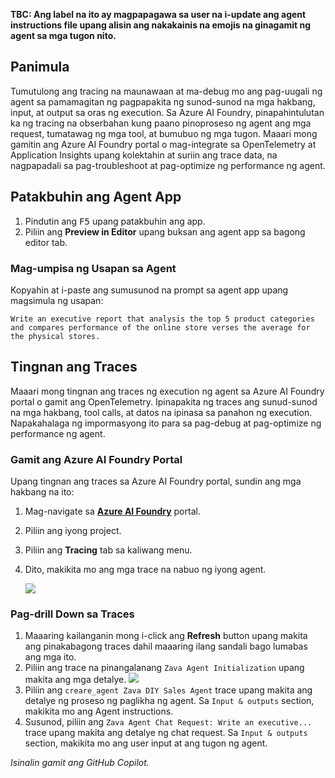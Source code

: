 **TBC: Ang label na ito ay magpapagawa sa user na i-update ang agent instructions file upang alisin ang nakakainis na emojis na ginagamit ng agent sa mga tugon nito.**

## Panimula

Tumutulong ang tracing na maunawaan at ma-debug mo ang pag-uugali ng agent sa pamamagitan ng pagpapakita ng sunod-sunod na mga hakbang, input, at output sa oras ng execution. Sa Azure AI Foundry, pinapahintulutan ka ng tracing na obserbahan kung paano pinoproseso ng agent ang mga request, tumatawag ng mga tool, at bumubuo ng mga tugon. Maaari mong gamitin ang Azure AI Foundry portal o mag-integrate sa OpenTelemetry at Application Insights upang kolektahin at suriin ang trace data, na nagpapadali sa pag-troubleshoot at pag-optimize ng performance ng agent.

## Patakbuhin ang Agent App

1. Pindutin ang <kbd>F5</kbd> upang patakbuhin ang app.
2. Piliin ang **Preview in Editor** upang buksan ang agent app sa bagong editor tab.

### Mag-umpisa ng Usapan sa Agent

Kopyahin at i-paste ang sumusunod na prompt sa agent app upang magsimula ng usapan:

```plaintext
Write an executive report that analysis the top 5 product categories and compares performance of the online store verses the average for the physical stores.
```

## Tingnan ang Traces

Maaari mong tingnan ang traces ng execution ng agent sa Azure AI Foundry portal o gamit ang OpenTelemetry. Ipinapakita ng traces ang sunud-sunod na mga hakbang, tool calls, at datos na ipinasa sa panahon ng execution. Napakahalaga ng impormasyong ito para sa pag-debug at pag-optimize ng performance ng agent.

### Gamit ang Azure AI Foundry Portal

Upang tingnan ang traces sa Azure AI Foundry portal, sundin ang mga hakbang na ito:

1. Mag-navigate sa **[Azure AI Foundry](https://ai.azure.com/)** portal.
2. Piliin ang iyong project.
3. Piliin ang **Tracing** tab sa kaliwang menu.
4. Dito, makikita mo ang mga trace na nabuo ng iyong agent.

   ![](media/ai-foundry-tracing.png)

### Pag-drill Down sa Traces

1. Maaaring kailanganin mong i-click ang **Refresh** button upang makita ang pinakabagong traces dahil maaaring ilang sandali bago lumabas ang mga ito.
2. Piliin ang trace na pinangalanang `Zava Agent Initialization` upang makita ang mga detalye.
   ![](media/ai-foundry-trace-agent-init.png)
3. Piliin ang `creare_agent Zava DIY Sales Agent` trace upang makita ang detalye ng proseso ng paglikha ng agent. Sa `Input & outputs` section, makikita mo ang Agent instructions.
4. Susunod, piliin ang `Zava Agent Chat Request: Write an executive...` trace upang makita ang detalye ng chat request. Sa `Input & outputs` section, makikita mo ang user input at ang tugon ng agent.

*Isinalin gamit ang GitHub Copilot.*

